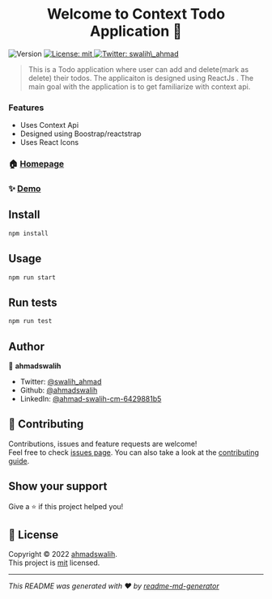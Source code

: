 <h1 align="center">Welcome to Context Todo Application 👋</h1>
<p>
  <img alt="Version" src="https://img.shields.io/badge/version-0.1.0-blue.svg?cacheSeconds=2592000" />
  <a href="LICENSE" target="_blank">
    <img alt="License: mit" src="https://img.shields.io/badge/License-mit-yellow.svg" />
  </a>
  <a href="https://twitter.com/swalih_ahmad" target="_blank">
    <img alt="Twitter: swalih\_ahmad" src="https://img.shields.io/twitter/follow/swalih\_ahmad.svg?style=social" />
  </a>
</p>

> This is a Todo application where user can add and delete(mark as delete) their todos. The applicaiton is designed using ReactJs . The main goal with the application is to get familiarize with context api. 

### Features
 
 - Uses Context Api
 - Designed using Boostrap/reactstrap
 - Uses React Icons

### 🏠 [Homepage](src/App.js)

### ✨ [Demo](https://sage-sorbet-42ecb4.netlify.app/)

## Install

```sh
npm install
```

## Usage

```sh
npm run start
```

## Run tests

```sh
npm run test
```

## Author

👤 **ahmadswalih**

* Twitter: [@swalih\_ahmad](https://twitter.com/swalih\_ahmad)
* Github: [@ahmadswalih](https://github.com/ahmadswalih)
* LinkedIn: [@ahmad-swalih-cm-6429881b5](https://linkedin.com/in/ahmad-swalih-cm-6429881b5)

## 🤝 Contributing

Contributions, issues and feature requests are welcome!<br />Feel free to check [issues page](https://github.com/ahmadswalih/Todoapp-with-context/issues). You can also take a look at the [contributing guide](CONTRIBUTING.md).

## Show your support

Give a ⭐️ if this project helped you!

## 📝 License

Copyright © 2022 [ahmadswalih](https://github.com/ahmadswalih).<br />
This project is [mit](LICENSE) licensed.

***
_This README was generated with ❤️ by [readme-md-generator](https://github.com/kefranabg/readme-md-generator)_
